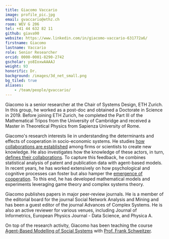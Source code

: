 ```yaml
---
title: Giacomo Vaccario
image: profile_pic.jpg
email: gvaccario@ethz.ch
room: WEV G 206
tel: +41 44 632 82 11
github: giava90
website: https://www.linkedin.com/in/giacomo-vaccario-631772a6/
firstname: Giacomo
lastname: Vaccario
role: Senior Researcher
orcid: 0000-0001-8290-2742
gscholar: yo8IoxwAAAAJ
weight: 93
honorific: Dr.
background: /images/3d_net_small.png
bg_tiled: true
aliases:
    - /team/people/gvaccario/
---
```

Giacomo is a senior researcher at the Chair of Systems Design, ETH Zurich.
In this group, he worked as a post-doc and obtained a Doctorate in Science in 2019.
Before joining ETH Zurich, he completed the Part III of the Mathematical Tripos from the University of Cambridge and received a Master in Theoretical Physics from Sapienza University of Rome.

Giacomo's research interests lie in understanding the determinants and effects of cooperation in socio-economic systems.
He studies [how collaborations are established](https://epjdatascience.springeropen.com/articles/10.1140/epjds/s13688-017-0117-5) among firms or scientists to create new knowledge.
He also investigates how the knowledge of these actors, in turn, [defines their collaborations](https://link.springer.com/article/10.1007/s00191-018-0569-1).
To capture this feedback, he combines statistical analysis of patent and publication data with agent-based models.
In recent years, he has worked extensively on how psychological and cognitive processes can foster but also hamper the [emergence of cooperation](https://www.worldscientific.com/doi/abs/10.1142/S0219525920500186).
To this end, he has developed mathematical models and experiments leveraging game theory and complex systems theory.

Giacomo publishes papers in major peer-review journals.
He is a member of the editorial board for the journal Social Network Analysis and Mining and has been a guest editor of the journal Advances of Complex Systems.
He is also an active reviewer for various venues, including Journal of Informetrics, European Physics Journal - Data Science, and Physica A.

On top of the research activity, Giacomo has been teaching the course [Agent-Based Modelling of Social Systems](https://www.sg.ethz.ch/teaching/abm/) with [Prof. Frank Schweitzer](https://www.sg.ethz.ch/team/frank_schweitzer/).
